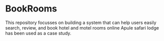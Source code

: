 # BookRooms
This repository focusses on building a system that can help users easily search, review, and book hotel and motel rooms online
Apule safari lodge has been used as a case study.
